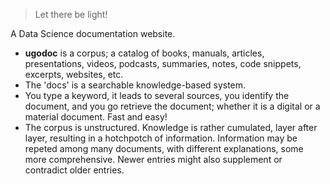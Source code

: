 > Let there be light!

A Data Science documentation website.

- **ugodoc** is a corpus; a catalog of books, manuals, articles, presentations, videos, podcasts, summaries, notes, code snippets, excerpts, websites, etc.
- The 'docs' is a searchable knowledge-based system.
- You type a keyword, it leads to several sources, you identify the document, and you go retrieve the document; whether it is a digital or a material document. Fast and easy!
- The corpus is unstructured. Knowledge is rather cumulated, layer after layer, resulting in a hotchpotch of information. Information may be repeted among many documents, with different explanations, some more comprehensive. Newer entries might also supplement or contradict older entries.
